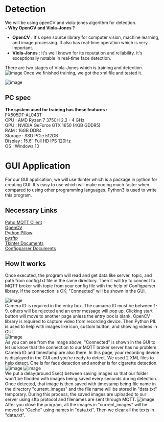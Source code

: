 # Detection
We will be using openCV and viola-jones algorithm for detection. <br/>
**- Why OpenCV and Viola-Jones ?** <br/>
- **OpenCV** : It's open source library for computer vision, machine learning, and image processing. It also has real-time operation which is very important. <br/>
- **Viola-Jones** : It's well known for its reputation and reliability. It's exceptionally notable in real-time face detection. <br/>

There are two stages of Viola-Jones which is training and detection.
![image](https://user-images.githubusercontent.com/87508144/134677353-bb8dfd05-b1f4-4d63-9201-a64c031230b4.png)
Once we finished training, we got the xml file and tested it.

![image](https://user-images.githubusercontent.com/87508144/142204770-aa6d6819-142c-403b-a1df-7a9c11f93828.png)

## PC spec
**The system used for training has these features :** <br/>
FX505DT-AL043T <br/>
CPU : AMD Ryzen 7 3750H 2.3 - 4 GHz <br/>
GPU : NVIDIA GeForce GTX 1650 (4GB GDDR5) <br/>
RAM : 16GB DDR4 <br/>
Storage : SSD PCIe 512GB <br/>
Display : 15.6″ Full HD IPS 120Hz <br/>
OS : Windows 10



# GUI Application
For our GUI application, we will use tkinter which is a package in python for creating GUI. It's easy to use which will make coding much faster when compared to using other programming languages. Python3 is used to write this program.
## Necessary Links
[Paho MQTT Client](https://www.eclipse.org/paho/index.php?page=clients/python/index.php) <br/>
[OpenCV](https://pypi.org/project/opencv-python/) <br/>
[Python Pillow](https://pillow.readthedocs.io/en/stable/installation.html) <br/>
[pysftp](https://pypi.org/project/pysftp/) <br/>
[Tkinter Documents](https://docs.python.org/3/library/tkinter.html) <br/>
[Configparser Documents](https://docs.python.org/3/library/configparser.html)

## How it works
Once executed, the program will read and get data like server, topic, and path from config.txt file in the same directory. Then it will try to connect to MQTT broker with topic from your config file with the help of Configparser library. If the connection is OK, "Connected" will be shown in the GUI.

![image](https://user-images.githubusercontent.com/87508144/142207803-e6462cbe-e629-4db3-bf64-267c44945e14.png) <br/>
Camera ID is required in the entry box. The camaera ID must be between 1-9, others will be rejected and an error message will pop up. Clicking start button will move to another page unless the entry box is blank. OpenCV library is required to capture video from recording device. Then Python PIL is used to help with images like icon, custom button, and showing videos in GUI.<br/>
![image](https://user-images.githubusercontent.com/87508144/142209374-f6175fa2-c441-4583-b448-fd952e76c8c2.png) <br/>
As you can see from the image above, "Connected" is shown in the GUI to let us know that the connection to our MQTT broker server has no problem. Camera ID and timestamp are also there. In this page, your recording device is displayed in the GUI and you're ready to detect. We used 2 XML files to help detect. One is for face detection and another is for cigarette detection. <br/>
![image](https://user-images.githubusercontent.com/87508144/142212056-447d1c52-8dd5-4a12-b3ec-4b77c9525d33.png)
![image](https://user-images.githubusercontent.com/87508144/142213518-88b9aa29-7a98-4a14-a0b1-7603456449f7.png) <br/>
We put a delay(around 5sec) between saving images so that our folder won't be flooded with images being saved every seconds during detection. Once detected, that image is then saved with timestamp being file name in the directory "current_images" and the file name will be stored in "data.txt" temporary. During this process, the saved images are uploaded to our server using sftp protocol and filenames are sent through MQTT.
![image](https://user-images.githubusercontent.com/87508144/142213977-01f3f25a-76c2-4f9c-bdc1-70a39433c951.png) <br/>
After you close the program, all the images in "current_images" will be moved to "Cache" using names in "data.txt". Then we clear all the texts in "data.txt".











